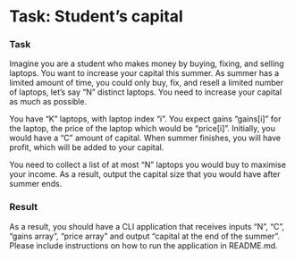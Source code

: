 # Task: Student’s capital

### Task
Imagine you are a student who makes money by buying, fixing, and selling laptops. You want to increase your capital this summer. As summer has a limited amount of time, you could only buy, fix, and resell a limited number of laptops, let’s say “N” distinct laptops. You need to increase your capital as much as possible.

You have “K” laptops, with laptop index “i”. You expect gains “gains[i]” for the laptop, the price of the laptop which would be “price[i]”. Initially, you would have a “C” amount of capital. When summer finishes, you will have profit, which will be added to your capital.

You need to collect a list of at most “N” laptops you would buy to maximise your income. As a result, output the capital size that you would have after summer ends.

### Result
As a result, you should have a CLI application that receives inputs “N”, “C”, “gains array”, “price array” and output “capital at the end of the summer”. Please include instructions on how to run the application in README.md.